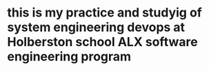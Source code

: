 # this is my practice and studyig of system engineering devops at Holberston school ALX software engineering program
